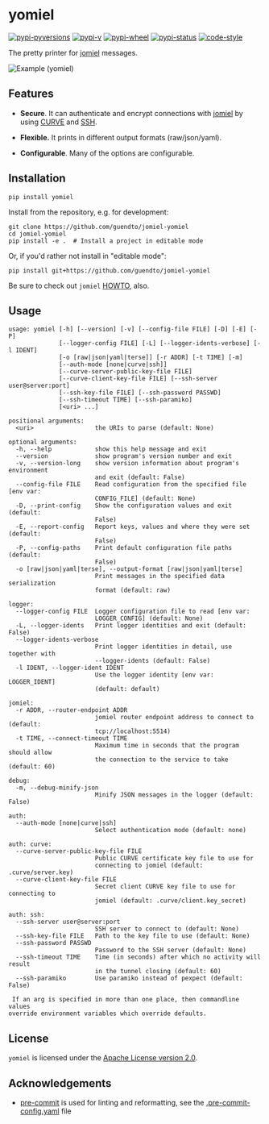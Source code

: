 # yomiel

[![pypi-pyversions](https://img.shields.io/pypi/pyversions/yomiel?color=%230a66dc)][pypi]
[![pypi-v](https://img.shields.io/pypi/v/yomiel?color=%230a66dc)][pypi]
[![pypi-wheel](https://img.shields.io/pypi/wheel/yomiel?color=%230a66dc)][pypi]
[![pypi-status](https://img.shields.io/pypi/status/yomiel?color=%230a66dc)][pypi]
[![code-style](https://img.shields.io/badge/code%20style-black-000000.svg)][black]

[pypi]: https://pypi.org/project/yomiel
[black]: https://pypi.org/project/black

The pretty printer for [jomiel] messages.

![Example (yomiel)](./docs/demo.svg)

## Features

- **Secure**. It can authenticate and encrypt connections with [jomiel]
  by using [CURVE] and [SSH].

- **Flexible.** It prints in different output formats (raw/json/yaml).

- **Configurable**. Many of the options are configurable.

[jomiel]: https://github.com/guendto/jomiel/
[curve]: http://curvezmq.org/
[ssh]: https://en.wikipedia.org/wiki/ssh

## Installation

```shell
pip install yomiel
```

Install from the repository, e.g. for development:

```shell
git clone https://github.com/guendto/jomiel-yomiel
cd jomiel-yomiel
pip install -e .  # Install a project in editable mode
```

Or, if you'd rather not install in "editable mode":

```shell
pip install git+https://github.com/guendto/jomiel-yomiel
```

Be sure to check out `jomiel` [HOWTO], also.

[howto]: https://github.com/guendto/jomiel/blob/master/docs/HOWTO.md#howto-jomiel

## Usage

```text
usage: yomiel [-h] [--version] [-v] [--config-file FILE] [-D] [-E] [-P]
              [--logger-config FILE] [-L] [--logger-idents-verbose] [-l IDENT]
              [-o [raw|json|yaml|terse]] [-r ADDR] [-t TIME] [-m]
              [--auth-mode [none|curve|ssh]]
              [--curve-server-public-key-file FILE]
              [--curve-client-key-file FILE] [--ssh-server user@server:port]
              [--ssh-key-file FILE] [--ssh-password PASSWD]
              [--ssh-timeout TIME] [--ssh-paramiko]
              [<uri> ...]

positional arguments:
  <uri>                 the URIs to parse (default: None)

optional arguments:
  -h, --help            show this help message and exit
  --version             show program's version number and exit
  -v, --version-long    show version information about program's environment
                        and exit (default: False)
  --config-file FILE    Read configuration from the specified file [env var:
                        CONFIG_FILE] (default: None)
  -D, --print-config    Show the configuration values and exit (default:
                        False)
  -E, --report-config   Report keys, values and where they were set (default:
                        False)
  -P, --config-paths    Print default configuration file paths (default:
                        False)
  -o [raw|json|yaml|terse], --output-format [raw|json|yaml|terse]
                        Print messages in the specified data serialization
                        format (default: raw)

logger:
  --logger-config FILE  Logger configuration file to read [env var:
                        LOGGER_CONFIG] (default: None)
  -L, --logger-idents   Print logger identities and exit (default: False)
  --logger-idents-verbose
                        Print logger identities in detail, use together with
                        --logger-idents (default: False)
  -l IDENT, --logger-ident IDENT
                        Use the logger identity [env var: LOGGER_IDENT]
                        (default: default)

jomiel:
  -r ADDR, --router-endpoint ADDR
                        jomiel router endpoint address to connect to (default:
                        tcp://localhost:5514)
  -t TIME, --connect-timeout TIME
                        Maximum time in seconds that the program should allow
                        the connection to the service to take (default: 60)

debug:
  -m, --debug-minify-json
                        Minify JSON messages in the logger (default: False)

auth:
  --auth-mode [none|curve|ssh]
                        Select authentication mode (default: none)

auth: curve:
  --curve-server-public-key-file FILE
                        Public CURVE certificate key file to use for
                        connecting to jomiel (default: .curve/server.key)
  --curve-client-key-file FILE
                        Secret client CURVE key file to use for connecting to
                        jomiel (default: .curve/client.key_secret)

auth: ssh:
  --ssh-server user@server:port
                        SSH server to connect to (default: None)
  --ssh-key-file FILE   Path to the key file to use (default: None)
  --ssh-password PASSWD
                        Password to the SSH server (default: None)
  --ssh-timeout TIME    Time (in seconds) after which no activity will result
                        in the tunnel closing (default: 60)
  --ssh-paramiko        Use paramiko instead of pexpect (default: False)

 If an arg is specified in more than one place, then commandline values
override environment variables which override defaults.
```

## License

`yomiel` is licensed under the [Apache License version 2.0][aplv2].

[aplv2]: https://www.tldrlegal.com/l/apache2

## Acknowledgements

- [pre-commit] is used for linting and reformatting, see the
  [.pre-commit-config.yaml] file

[.pre-commit-config.yaml]: https://github.com/guendto/jomiel-yomiel/blob/master/.pre-commit-config.yaml
[pre-commit]: https://pre-commit.com/
